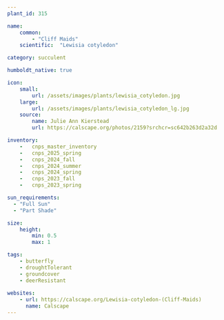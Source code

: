 ```yaml
---
plant_id: 315 

name: 
    common: 
        - "Cliff Maids"
    scientific:  "Lewisia cotyledon"  

category: succulent

humboldt_native: true

icon: 
    small: 
        url: /assets/images/plants/lewisia_cotyledon.jpg 
    large: 
        url: /assets/images/plants/lewisia_cotyledon_lg.jpg 
    source: 
        name: Julie Ann Kierstead 
        url: https://calscape.org/photos/2159?srchcr=sc642b263d2a32d 

inventory: 
    -   cnps_master_inventory
    -   cnps_2025_spring
    -   cnps_2024_fall
    -   cnps_2024_summer
    -   cnps_2024_spring
    -   cnps_2023_fall
    -   cnps_2023_spring

sun_requirements:
  - "Full Sun"
  - "Part Shade"

size:
    height: 
        min: 0.5 
        max: 1 

tags:
    - butterfly
    - droughtTolerant
    - groundcover
    - deerResistant
 
websites: 
    - url: https://calscape.org/Lewisia-cotyledon-(Cliff-Maids) 
      name: Calscape
---
```

